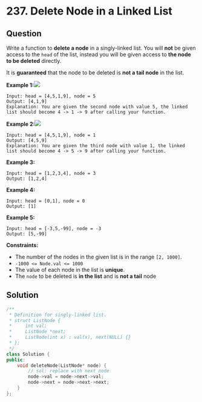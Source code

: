 # 237. Delete Node in a Linked List

## Question

Write a function to **delete a node** in a singly-linked list. You will **not** be given access to the `head` of the list, instead you will be given access to **the node to be deleted** directly.

It is **guaranteed** that the node to be deleted is **not a tail node** in the list.

**Example 1:**![](https://assets.leetcode.com/uploads/2020/09/01/node1.jpg)

```text
Input: head = [4,5,1,9], node = 5
Output: [4,1,9]
Explanation: You are given the second node with value 5, the linked list should become 4 -> 1 -> 9 after calling your function.
```

**Example 2:**![](https://assets.leetcode.com/uploads/2020/09/01/node2.jpg)

```text
Input: head = [4,5,1,9], node = 1
Output: [4,5,9]
Explanation: You are given the third node with value 1, the linked list should become 4 -> 5 -> 9 after calling your function.
```

**Example 3:**

```text
Input: head = [1,2,3,4], node = 3
Output: [1,2,4]
```

**Example 4:**

```text
Input: head = [0,1], node = 0
Output: [1]
```

**Example 5:**

```text
Input: head = [-3,5,-99], node = -3
Output: [5,-99]
```

**Constraints:**

* The number of the nodes in the given list is in the range `[2, 1000]`.
* `-1000 <= Node.val <= 1000`
* The value of each node in the list is **unique**.
* The `node` to be deleted is **in the list** and is **not a tail** node

## Solution

```cpp
/**
 * Definition for singly-linked list.
 * struct ListNode {
 *     int val;
 *     ListNode *next;
 *     ListNode(int x) : val(x), next(NULL) {}
 * };
 */
class Solution {
public:
    void deleteNode(ListNode* node) {
        // sol: replace with next node
        node->val = node->next->val;
        node->next = node->next->next;
    }
};
```

